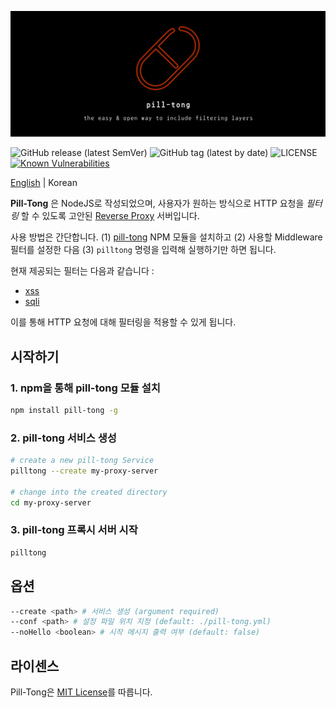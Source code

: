 <p align="center">
  <img src="./doc/thumbnail/thumbnail-black.png" alt="thumbnail">
</p>

![[GitHub release (latest SemVer)](https://github.com/maverick-ksj/pill-tong/releases)](https://img.shields.io/github/v/release/maverick-ksj/pill-tong)
![[GitHub tag (latest by date)](https://github.com/maverick-ksj/pill-tong/tags)](https://img.shields.io/github/v/tag/maverick-ksj/pill-tong)
![[LICENSE](https://github.com/maverick-ksj/pill-tong/blob/master/LICENSE)](https://img.shields.io/github/license/maverick-ksj/pill-tong)
[![Known Vulnerabilities](https://snyk.io/test/github/maverick-ksj/pill-tong/badge.svg)](https://snyk.io/test/github/maverick-ksj/pill-tong)

[English](./README.md) | Korean

**Pill-Tong** 은 NodeJS로 작성되었으며, 사용자가 원하는 방식으로 HTTP 요청을 *필터링* 할 수 있도록 고안된 [Reverse Proxy](https://en.wikipedia.org/wiki/Reverse_proxy) 서버입니다.

사용 방법은 간단합니다. (1) [pill-tong](https://www.npmjs.com/package/pill-tong) NPM 모듈을 설치하고 (2) 사용할 Middleware 필터를 설정한 다음 (3) `pilltong` 명령을 입력해 실행하기만 하면 됩니다.

현재 제공되는 필터는 다음과 같습니다 :

* [xss](https://github.com/maverick-ksj/pill-tong-xss-filter)
* [sqli](https://github.com/maverick-ksj/pill-tong-sqli-filter)

이를 통해 HTTP 요청에 대해 필터링을 적용할 수 있게 됩니다.

## 시작하기

### 1\. npm을 통해 pill-tong 모듈 설치

```sh
npm install pill-tong -g
```

### 2\. pill-tong 서비스 생성

```sh
# create a new pill-tong Service
pilltong --create my-proxy-server

# change into the created directory
cd my-proxy-server
```

### 3\. pill-tong 프록시 서버 시작

```sh
pilltong
```

## 옵션

```sh
--create <path> # 서비스 생성 (argument required)
--conf <path> # 설정 파일 위치 지정 (default: ./pill-tong.yml)
--noHello <boolean> # 시작 메시지 출력 여부 (default: false)
```

## 라이센스

Pill-Tong은 [MIT License](./LICENSE)를 따릅니다.

